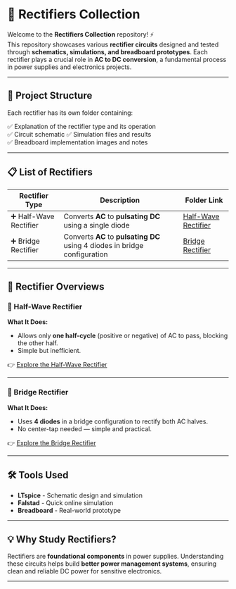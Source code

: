 # 🔌 Rectifiers Collection

Welcome to the **Rectifiers Collection** repository! ⚡  
This repository showcases various **rectifier circuits** designed and tested through **schematics, simulations, and breadboard prototypes**. Each rectifier plays a crucial role in **AC to DC conversion**, a fundamental process in power supplies and electronics projects.

---

## 📂 Project Structure

Each rectifier has its own folder containing:

✅ Explanation of the rectifier type and its operation  
✅ Circuit schematic 
✅ Simulation files and results  
✅ Breadboard implementation images and notes

---

## 📋 List of Rectifiers

| Rectifier Type                | Description                                                                                      | Folder Link                                   |
|----------------|----------------------------------------------------------------------------------------------------|----------------------------------------------------|
| ➕ Half-Wave Rectifier        | Converts **AC** to **pulsating DC** using a single diode                       | [Half-Wave Rectifier](./Half_Wave_Rectifier)        |
| ➕ Bridge Rectifier           | Converts **AC** to **pulsating DC** using 4 diodes in bridge configuration     | [Bridge Rectifier](./Full_Wave_Rectifier_Filter)               |


---

## 📐 Rectifier Overviews

### 🔹 Half-Wave Rectifier

**What It Does:**  
- Allows only **one half-cycle** (positive or negative) of AC to pass, blocking the other half.
- Simple but inefficient.

👉 [Explore the Half-Wave Rectifier](./Half_Wave_Rectifier)

---

### 🔹 Bridge Rectifier

**What It Does:**  
- Uses **4 diodes** in a bridge configuration to rectify both AC halves.
- No center-tap needed — simple and practical.

👉 [Explore the Bridge Rectifier](./Bridge_Rectifier)

---



## 🛠️ Tools Used

- **LTspice** - Schematic design and simulation  
- **Falstad** - Quick online simulation  
- **Breadboard** - Real-world prototype  


---

## 💡 Why Study Rectifiers?

Rectifiers are **foundational components** in power supplies. Understanding these circuits helps build **better power management systems**, ensuring clean and reliable DC power for sensitive electronics.

---


